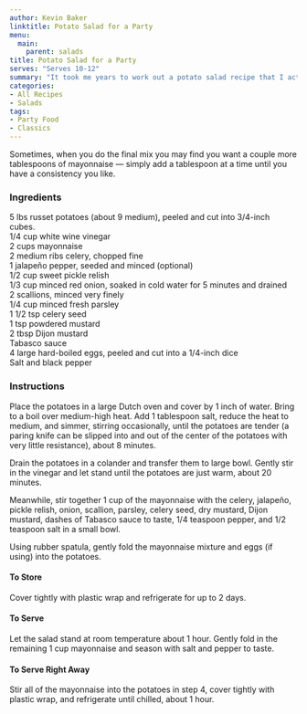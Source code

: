 ```yaml
---
author: Kevin Baker
linktitle: Potato Salad for a Party
menu:
  main:
    parent: salads
title: Potato Salad for a Party
serves: "Serves 10-12"
summary: "It took me years to work out a potato salad recipe that I actually like, and here it is. If you’re not cooking for a crowd, cut this recipe in half. It can also be doubled for a big event, and made up to 2 days in advance. "
categories:
- All Recipes
- Salads
tags:
- Party Food
- Classics
---
```

Sometimes, when you do the final mix you may find you want a couple more tablespoons of mayonnaise — simply add a tablespoon at a time until you have a consistency you like.

### Ingredients

<div class="ingredient-list">

5 lbs russet potatoes (about 9 medium), peeled and cut into 3/4-inch cubes.  
1/4 cup white wine vinegar  
2 cups mayonnaise  
2 medium ribs celery, chopped fine  
1 jalapeño pepper, seeded and minced (optional)  
1/2 cup sweet pickle relish  
1/3 cup minced red onion, soaked in cold water for 5 minutes and drained  
2 scallions, minced very finely  
1/4 cup minced fresh parsley  
1 1/2 tsp celery seed  
1 tsp powdered mustard  
2 tbsp Dijon mustard  
Tabasco sauce  
4 large hard-boiled eggs, peeled and cut into a 1/4-inch dice  
Salt and black pepper   

</div>

### Instructions

Place the potatoes in a large Dutch oven and cover by 1 inch of water. Bring to a boil over medium-high heat. Add 1 tablespoon salt, reduce the heat to medium, and simmer, stirring occasionally, until the potatoes are tender (a paring knife can be slipped into and out of the center of the potatoes with very little resistance), about 8 minutes.

Drain the potatoes in a colander and transfer them to large bowl. Gently stir in the vinegar and let stand until the potatoes are just warm, about 20 minutes.

Meanwhile, stir together 1 cup of the mayonnaise with the celery, jalapeño, pickle relish, onion, scallion, parsley, celery seed, dry mustard, Dijon mustard, dashes of Tabasco sauce to taste, 1/4 teaspoon pepper, and 1/2 teaspoon salt in a small bowl.

Using rubber spatula, gently fold the mayonnaise mixture and eggs (if using) into the potatoes.

#### To Store 
Cover tightly with plastic wrap and refrigerate for up to 2 days.

#### To Serve 
Let the salad stand at room temperature about 1 hour. Gently fold in the remaining 1 cup mayonnaise and season with salt and pepper to taste.

#### To Serve Right Away 
Stir all of the mayonnaise into the potatoes in step 4, cover tightly with plastic wrap, and refrigerate until chilled, about 1 hour.
